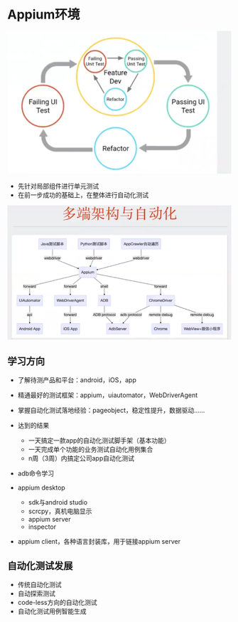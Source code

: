 # Appium环境

![](.\image\前端快速迭代.png)

- 先针对局部组件进行单元测试
- 在前一步成功的基础上，在整体进行自动化测试



![](.\image\appium多段架构与自动化.png)



## 学习方向

- 了解待测产品和平台：android，iOS，app
- 精通最好的测试框架：appium，uiautomator，WebDriverAgent
- 掌握自动化测试落地经验：pageobject，稳定性提升，数据驱动......
- 达到的结果
    - 一天搞定一款app的自动化测试脚手架（基本功能）
    - 一天完成单个功能的业务测试自动化用例集合
    - n周（3周）内搞定公司app自动化测试 





- adb命令学习
- appium desktop
    - sdk与android studio
    - scrcpy，真机电脑显示
    - appium server
    - inspector
- appium client，各种语言封装库，用于链接appium server



## 自动化测试发展

- 传统自动化测试
- 自动探索测试
- code-less方向的自动化测试
- 自动化测试用例智能生成